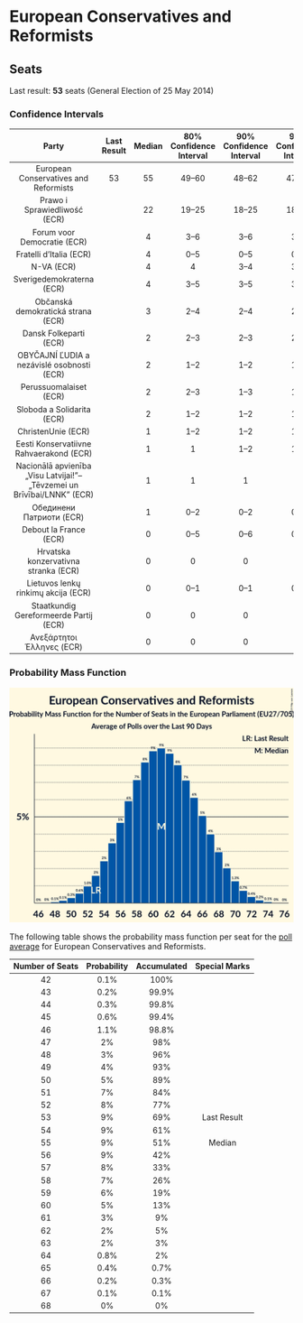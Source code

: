 # European Conservatives and Reformists

## Seats

Last result: **53** seats (General Election of 25 May 2014)

### Confidence Intervals

| Party | Last Result | Median | 80% Confidence Interval | 90% Confidence Interval | 95% Confidence Interval | 99% Confidence Interval |
|:-----:|:-----------:|:------:|:-----------------------:|:-----------------------:|:-----------------------:|:-----------------------:|
| European Conservatives and Reformists | 53 | 55 | 49–60 | 48–62 | 47–63 | 44–65 |
| Prawo i Sprawiedliwość (ECR) | | 22 | 19–25 | 18–25 | 18–26 | 17–27 |
| Forum voor Democratie (ECR) | | 4 | 3–6 | 3–6 | 3–6 | 3–7 |
| Fratelli d’Italia (ECR) | | 4 | 0–5 | 0–5 | 0–5 | 0–6 |
| N-VA (ECR) | | 4 | 4 | 3–4 | 3–4 | 3–5 |
| Sverigedemokraterna (ECR) | | 4 | 3–5 | 3–5 | 3–5 | 3–5 |
| Občanská demokratická strana (ECR) | | 3 | 2–4 | 2–4 | 2–4 | 2–4 |
| Dansk Folkeparti (ECR) | | 2 | 2–3 | 2–3 | 2–3 | 2–3 |
| OBYČAJNÍ ĽUDIA a nezávislé osobnosti (ECR) | | 2 | 1–2 | 1–2 | 1–2 | 1–2 |
| Perussuomalaiset (ECR) | | 2 | 2–3 | 1–3 | 1–3 | 1–3 |
| Sloboda a Solidarita (ECR) | | 2 | 1–2 | 1–2 | 1–3 | 1–3 |
| ChristenUnie (ECR) | | 1 | 1–2 | 1–2 | 1–2 | 0–2 |
| Eesti Konservatiivne Rahvaerakond (ECR) | | 1 | 1 | 1–2 | 1–2 | 1–2 |
| Nacionālā apvienība „Visu Latvijai!”–„Tēvzemei un Brīvībai/LNNK” (ECR) | | 1 | 1 | 1 | 1 | 0–2 |
| Обединени Патриоти (ECR) | | 1 | 0–2 | 0–2 | 0–2 | 0–2 |
| Debout la France (ECR) | | 0 | 0–5 | 0–6 | 0–6 | 0–6 |
| Hrvatska konzervativna stranka (ECR) | | 0 | 0 | 0 | 0 | 0 |
| Lietuvos lenkų rinkimų akcija (ECR) | | 0 | 0–1 | 0–1 | 0–1 | 0–1 |
| Staatkundig Gereformeerde Partij (ECR) | | 0 | 0 | 0 | 0 | 0 |
| Ανεξάρτητοι Έλληνες (ECR) | | 0 | 0 | 0 | 0 | 0 |

### Probability Mass Function

![Graph with seats probability mass function not yet produced](average-2019-03-31-seats-pmf-europeanconservativesandreformists.png "Seats Probability Mass Function")

The following table shows the probability mass function per seat for the [poll average](average-2019-03-31.html) for European Conservatives and Reformists.

| Number of Seats | Probability | Accumulated | Special Marks |
|:---------------:|:-----------:|:-----------:|:-------------:|
| 42 | 0.1% | 100% |  |
| 43 | 0.2% | 99.9% |  |
| 44 | 0.3% | 99.8% |  |
| 45 | 0.6% | 99.4% |  |
| 46 | 1.1% | 98.8% |  |
| 47 | 2% | 98% |  |
| 48 | 3% | 96% |  |
| 49 | 4% | 93% |  |
| 50 | 5% | 89% |  |
| 51 | 7% | 84% |  |
| 52 | 8% | 77% |  |
| 53 | 9% | 69% | Last Result |
| 54 | 9% | 61% |  |
| 55 | 9% | 51% | Median |
| 56 | 9% | 42% |  |
| 57 | 8% | 33% |  |
| 58 | 7% | 26% |  |
| 59 | 6% | 19% |  |
| 60 | 5% | 13% |  |
| 61 | 3% | 9% |  |
| 62 | 2% | 5% |  |
| 63 | 2% | 3% |  |
| 64 | 0.8% | 2% |  |
| 65 | 0.4% | 0.7% |  |
| 66 | 0.2% | 0.3% |  |
| 67 | 0.1% | 0.1% |  |
| 68 | 0% | 0% |  |


